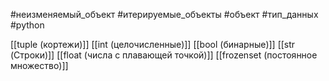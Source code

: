 #неизменяемый_объект #итерируемые_объекты #объект #тип_данных #python 


[[tuple (кортежи)]]
[[int (целочисленные)]]
[[bool (бинарные)]]
[[str (Строки)]]
[[float (числа с плавающей точкой)]]
[[frozenset (постоянное множество)]]